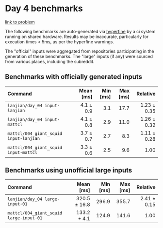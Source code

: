 # Day 4 benchmarks

[link to problem](http://adventofcode.com/2021/day/4)

The following benchmarks are auto-generated via [hyperfine](https://github.com/sharkdp/hyperfine) by a ci system running on shared hardware. Results may be inaccurate, particularly for execution times < 5ms, as per the hyperfine warnings.

The "official" inputs were aggregated from repositories participating in the generation of these benchmarks. The "large" inputs (if any) were sourced from various places, including the subreddit.

## Benchmarks with officially generated inputs
| Command | Mean [ms] | Min [ms] | Max [ms] | Relative |
|:---|---:|---:|---:|---:|
| `lanjian/day_04 input-lanjian` | 4.1 ± 0.9 | 3.1 | 17.7 | 1.23 ± 0.35 |
| `lanjian/day_04 input-mattcl` | 4.1 ± 0.8 | 2.9 | 11.0 | 1.26 ± 0.32 |
| `mattcl/004_giant_squid input-lanjian` | 3.7 ± 0.7 | 2.7 | 8.3 | 1.11 ± 0.28 |
| `mattcl/004_giant_squid input-mattcl` | 3.3 ± 0.6 | 2.5 | 9.6 | 1.00 |
## Benchmarks using unofficial large inputs
| Command | Mean [ms] | Min [ms] | Max [ms] | Relative |
|:---|---:|---:|---:|---:|
| `lanjian/day_04 large-input-01` | 320.5 ± 16.8 | 296.9 | 355.7 | 2.41 ± 0.15 |
| `mattcl/004_giant_squid large-input-01` | 133.2 ± 4.1 | 124.9 | 141.6 | 1.00 |
